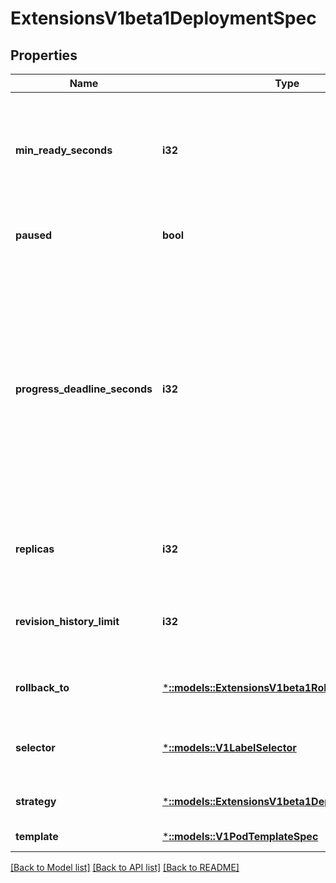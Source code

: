 # ExtensionsV1beta1DeploymentSpec

## Properties
Name | Type | Description | Notes
------------ | ------------- | ------------- | -------------
**min_ready_seconds** | **i32** | Minimum number of seconds for which a newly created pod should be ready without any of its container crashing, for it to be considered available. Defaults to 0 (pod will be considered available as soon as it is ready) | [optional] [default to null]
**paused** | **bool** | Indicates that the deployment is paused and will not be processed by the deployment controller. | [optional] [default to null]
**progress_deadline_seconds** | **i32** | The maximum time in seconds for a deployment to make progress before it is considered to be failed. The deployment controller will continue to process failed deployments and a condition with a ProgressDeadlineExceeded reason will be surfaced in the deployment status. Once autoRollback is implemented, the deployment controller will automatically rollback failed deployments. Note that progress will not be estimated during the time a deployment is paused. This is not set by default. | [optional] [default to null]
**replicas** | **i32** | Number of desired pods. This is a pointer to distinguish between explicit zero and not specified. Defaults to 1. | [optional] [default to null]
**revision_history_limit** | **i32** | The number of old ReplicaSets to retain to allow rollback. This is a pointer to distinguish between explicit zero and not specified. | [optional] [default to null]
**rollback_to** | [***::models::ExtensionsV1beta1RollbackConfig**](extensions.v1beta1.RollbackConfig.md) | The config this deployment is rolling back to. Will be cleared after rollback is done. | [optional] [default to null]
**selector** | [***::models::V1LabelSelector**](v1.LabelSelector.md) | Label selector for pods. Existing ReplicaSets whose pods are selected by this will be the ones affected by this deployment. | [optional] [default to null]
**strategy** | [***::models::ExtensionsV1beta1DeploymentStrategy**](extensions.v1beta1.DeploymentStrategy.md) | The deployment strategy to use to replace existing pods with new ones. | [optional] [default to null]
**template** | [***::models::V1PodTemplateSpec**](v1.PodTemplateSpec.md) | Template describes the pods that will be created. | [default to null]

[[Back to Model list]](../README.md#documentation-for-models) [[Back to API list]](../README.md#documentation-for-api-endpoints) [[Back to README]](../README.md)


